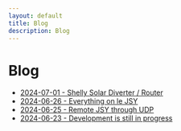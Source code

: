```yaml
---
layout: default
title: Blog
description: Blog
---
```


# Blog

- [2024-07-01 - Shelly Solar Diverter / Router](/blog/2024-07-01_shelly_solar_diverter)
- [2024-06-26 - Everything on le JSY](/blog/2024-06-26_everything_on_the_jsy)
- [2024-06-25 - Remote JSY through UDP](/blog/2024-06-25_remote_jsy)
- [2024-06-23 - Development is still in progress](/blog/2024-06-23_development_is_still_in_progress)
